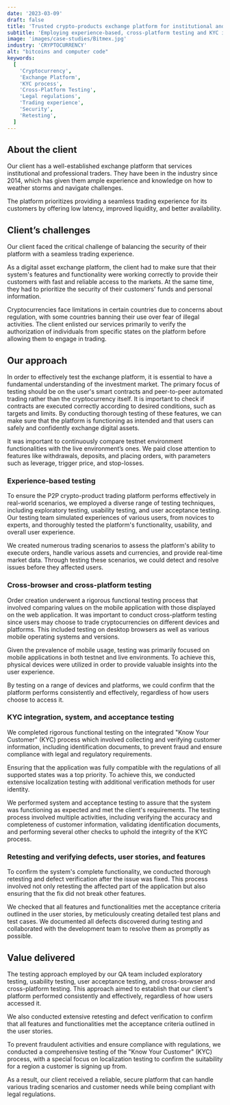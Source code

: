 ```yaml
---
date: '2023-03-09'
draft: false
title: 'Trusted crypto-products exchange platform for institutional and professional traders'
subtitle: 'Employing experience-based, cross-platform testing and KYC integration for a seamless trading experience'
image: 'images/case-studies/Bitmex.jpg'
industry: 'CRYPTOCURRENCY'
alt: "bitcoins and computer code"
keywords:
  [
    'Cryptocurrency',
    'Exchange Platform',
    'KYC process',
    'Cross-Platform Testing',
    'Legal regulations',
    'Trading experience',
    'Security',
    'Retesting',
  ]
---
```


## About the client

Our client has a well-established exchange platform that services institutional and professional traders. They have been in the industry since 2014, which has given them ample experience and knowledge on how to weather storms and navigate challenges.

The platform prioritizes providing a seamless trading experience for its customers by offering low latency, improved liquidity, and better availability.

## Client’s challenges

Our client faced the critical challenge of balancing the security of their platform with a seamless trading experience.

As a digital asset exchange platform, the client had to make sure that their system's features and functionality were working correctly to provide their customers with fast and reliable access to the markets. At the same time, they had to prioritize the security of their customers' funds and personal information.

Cryptocurrencies face limitations in certain countries due to concerns about regulation, with some countries banning their use over fear of illegal activities. The client enlisted our services primarily to verify the authorization of individuals from specific states on the platform before allowing them to engage in trading.

## Our approach

In order to effectively test the exchange platform, it is essential to have a fundamental understanding of the investment market. The primary focus of testing should be on the user's smart contracts and peer-to-peer automated trading rather than the cryptocurrency itself. It is important to check if contracts are executed correctly according to desired conditions, such as targets and limits. By conducting thorough testing of these features, we can make sure that the platform is functioning as intended and that users can safely and confidently exchange digital assets.

It was important to continuously compare testnet environment functionalities with the live environment’s ones. We paid close attention to features like withdrawals, deposits, and placing orders, with parameters such as leverage, trigger price, and stop-losses.

### Experience-based testing

To ensure the P2P crypto-product trading platform performs effectively in real-world scenarios, we employed a diverse range of testing techniques, including exploratory testing, usability testing, and user acceptance testing. Our testing team simulated experiences of various users, from novices to experts, and thoroughly tested the platform's functionality, usability, and overall user experience.

We created numerous trading scenarios to assess the platform's ability to execute orders, handle various assets and currencies, and provide real-time market data. Through testing these scenarios, we could detect and resolve issues before they affected users.

### Cross-browser and cross-platform testing

Order creation underwent a rigorous functional testing process that involved comparing values on the mobile application with those displayed on the web application. It was important to conduct cross-platform testing since users may choose to trade cryptocurrencies on different devices and platforms. This included testing on desktop browsers as well as various mobile operating systems and versions.

Given the prevalence of mobile usage, testing was primarily focused on mobile applications in both testnet and live environments. To achieve this, physical devices were utilized in order to provide valuable insights into the user experience.

By testing on a range of devices and platforms, we could confirm that the platform performs consistently and effectively, regardless of how users choose to access it.

### KYC integration, system, and acceptance testing

We completed rigorous functional testing on the integrated "Know Your Customer" (KYC) process which involved collecting and verifying customer information, including identification documents, to prevent fraud and ensure compliance with legal and regulatory requirements.

Ensuring that the application was fully compatible with the regulations of all supported states was a top priority. To achieve this, we conducted extensive localization testing with additional verification methods for user identity.

We performed system and acceptance testing to assure that the system was functioning as expected and met the client's requirements. The testing process involved multiple activities, including verifying the accuracy and completeness of customer information, validating identification documents, and performing several other checks to uphold the integrity of the KYC process.

### Retesting and verifying defects, user stories, and features

To confirm the system's complete functionality, we conducted thorough retesting and defect verification after the issue was fixed. This process involved not only retesting the affected part of the application but also ensuring that the fix did not break other features.

We checked that all features and functionalities met the acceptance criteria outlined in the user stories, by meticulously creating detailed test plans and test cases. We documented all defects discovered during testing and collaborated with the development team to resolve them as promptly as possible.

## Value delivered

The testing approach employed by our QA team included exploratory testing, usability testing, user acceptance testing, and cross-browser and cross-platform testing. This approach aimed to establish that our client's platform performed consistently and effectively, regardless of how users accessed it.

We also conducted extensive retesting and defect verification to confirm that all features and functionalities met the acceptance criteria outlined in the user stories.

To prevent fraudulent activities and ensure compliance with regulations, we conducted a comprehensive testing of the "Know Your Customer" (KYC) process, with a special focus on localization testing to confirm the suitability for a region a customer is signing up from.

As a result, our client received a reliable, secure platform that can handle various trading scenarios and customer needs while being compliant with legal regulations.
